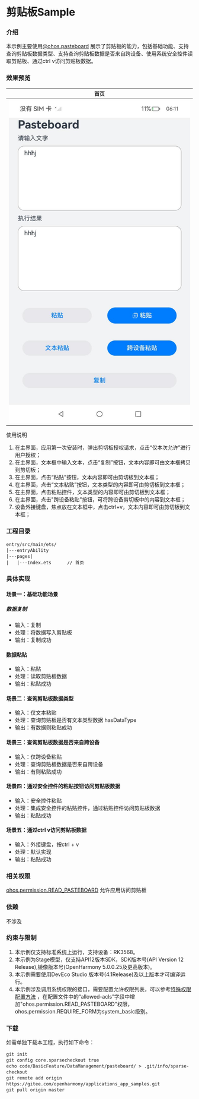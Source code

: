 #  剪贴板Sample 

### 介绍

 本示例主要使用[@ohos.pasteboard](https://gitee.com/openharmony/docs/blob/master/zh-cn/application-dev/reference/apis-basic-services-kit/js-apis-pasteboard.md) 展示了剪贴板的能力，包括基础功能、支持查询剪贴板数据类型、支持查询剪贴板数据是否来自跨设备、使用系统安全控件读取剪贴板、通过ctrl v访问剪贴板数据。 


### 效果预览

|               首页               |
|:------------------------------: |
| ![main](screenshots/first.png) |


使用说明
1. 在主界面，应用第一次安装时，弹出剪切板授权请求，点击“仅本次允许”进行用户授权；
2. 在主界面，文本框中输入文本，点击“复制”按钮，文本内容即可由文本框拷贝到剪切板；
3. 在主界面，点击“粘贴”按钮，文本内容即可由剪切板到文本框；
4. 在主界面，点击“文本粘贴”按钮，文本类型的内容即可由剪切板到文本框；
5. 在主界面，点击粘贴控件，文本类型的内容即可由剪切板到文本框；
6. 在主界面，点击"跨设备粘贴"按钮，可将跨设备剪切板中的内容到文本框；
7. 设备外接键盘，焦点放在文本框中，点击ctrl+v，文本内容即可由剪切板到文本框；

### 工程目录

```
entry/src/main/ets/
|---entryAbility
|---pages|   
|   |---Index.ets      // 首页
```

### 具体实现

#### 场景一：基础功能场景

##### 数据复制

* 输入：复制
* 处理：将数据写入剪贴板
* 输出：复制成功

#### 数据粘贴
* 输入：粘贴
* 处理：读取剪贴板数据
* 输出：粘贴成功

    
#### 场景二：查询剪贴板数据类型

* 输入：仅文本粘贴
* 处理：查询剪贴板是否有文本类型数据 hasDataType
* 输出：有数据则粘贴成功


#### 场景三：查询剪贴板数据是否来自跨设备
* 输入：仅跨设备粘贴
* 处理：查询剪贴板数据是否来自跨设备
* 输出：有则粘贴成功


#### 场景四：通过安全控件的粘贴按钮访问剪贴板数据
* 输入：安全控件粘贴
* 处理：集成安全控件的粘贴控件，通过粘贴控件访问剪贴板数据
* 输出：粘贴成功


#### 场景五：通过ctrl v访问剪贴板数据
* 输入：外接键盘，按ctrl + v
* 处理：默认实现
* 输出：粘贴成功
    

### 相关权限

[ohos.permission.READ_PASTEBOARD](https://gitee.com/openharmony/docs/blob/master/zh-cn/application-dev/security/AccessToken/permissions-for-system-apps.md#ohospermissionread_pasteboard) 允许应用访问剪贴板

### 依赖

不涉及

### 约束与限制

1. 本示例仅支持标准系统上运行，支持设备：RK3568。
2. 本示例为Stage模型，仅支持API12版本SDK，SDK版本号(API Version 12 Release),镜像版本号(OpenHarmony 5.0.0.25及更高版本)。
3. 本示例需要使用DevEco Studio 版本号(4.1Release)及以上版本才可编译运行。
4. 本示例涉及调用系统权限的接口，需要配置允许权限列表，可以参考[特殊权限配置方法](https://gitee.com/openharmony/docs/blob/master/zh-cn/application-dev/security/hapsigntool-overview.md) ，在配置文件中的“allowed-acls”字段中增加"ohos.permission.READ_PASTEBOARD"权限，ohos.permission.REQUIRE_FORM为system_basic级别。

### 下载

如需单独下载本工程，执行如下命令：

    git init
    git config core.sparsecheckout true
    echo code/BasicFeature/DataManagement/pasteboard/ > .git/info/sparse-checkout
    git remote add origin https://gitee.com/openharmony/applications_app_samples.git
    git pull origin master
